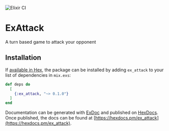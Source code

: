 ![Elixir CI](https://github.com/murilosrg/ex-attack/workflows/Elixir%20CI/badge.svg?branch=master)

# ExAttack

A turn based game to attack your opponent

## Installation

If [available in Hex](https://hex.pm/docs/publish), the package can be installed
by adding `ex_attack` to your list of dependencies in `mix.exs`:

```elixir
def deps do
  [
    {:ex_attack, "~> 0.1.0"}
  ]
end
```

Documentation can be generated with [ExDoc](https://github.com/elixir-lang/ex_doc)
and published on [HexDocs](https://hexdocs.pm). Once published, the docs can
be found at [https://hexdocs.pm/ex_attack](https://hexdocs.pm/ex_attack).
